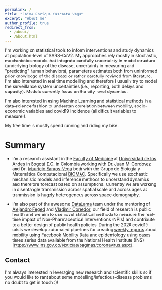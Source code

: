 ```yaml
---
permalink: /
title: "Jaime Enrique Cascante Vega"
excerpt: "About me"
author_profile: true
redirect_from: 
  - /about/
  - /about.html
---
```


I'm working on statistical tools to inform interventions and study dynamics at population-level of SARS-CoV2. My approaches rely mostly in stochastic, mechanistics models that integrate carefully uncertainty in model structure (underlying biology of the disease, uncertainty in measuring and "predicting" human behaviors), parameters estimates both from uninformed prior knowledge of the disease or rather carefully reviwed from literature. I'm also interested in real time modelling and therefore I usually try to model the surveillance system uncertainties (i.e., reporting, both delays and capacity). Models currently focus on the city-level dynamics.

I'm also interested in using Machine Learning and statistical methods in a data-science fashion to understan correlation between mobility, socio-economic variables and covid19 incidence (all dificult variables to measure!). 

My free time is mostly spend running and riding my bike.

Summary
======
- I'm a research assistant in the [Faculty of Medicine](https://medicina.uniandes.edu.co/) at [Universidad de los Andes](https://uniandes.edu.co/) in Bogotá D.C. in Colombia working with Dr. Juan M. Cordovez and Dr. [Mauricio Santos-Vega](https://scholar.google.com/citations?user=RmrmFqoAAAAJ&hl=en) both with the Grupo de Biología y Matemática Computacional [BIOMAC](https://ingbiomedica.uniandes.edu.co/es/investigacion/lineas-investigacion/biologia-matematica-computacional). Specifically we use stochastic mechanistic models and inference methods to understand dynamics and therefore forecast based on assumptions. Currently we are working in disentangle transmission across spatial scale and across ages as tranmission is hugely heterogeneus across space-demography.

- I'm also part of the awesome [DataLama](https://datalama.polyglot.site/#/) team under the mentoring of [Alejandro Feged](https://alejandrofeged.github.io/) and [Vladimir Corredor](https://scholar.google.com.co/citations?user=MQrRC8sAAAAJ&hl=en), our field of research is public health and we aim to use novel statistical methods to measure the real-time impact of Non-Pharmaceutical Interventions (NPIs) and contribute to a better design of public health policies. During the 2020 covid19 crisis we develop automated pipelines for creating [weekly reports](https://datalama.polyglot.site/#/HistoricoReportes) about mobility using Facebook Mobility Data and epidemiology using cases times series data available from the National Health Institute (INS)[https://www.ins.gov.co/Noticias/paginas/coronavirus.aspx]. 


Contact 
------
I'm always interested in leveraging new research and scientific skills so if you would like to rant about some modelling/infectious-disease problems no doubt to get in touch :)! 
